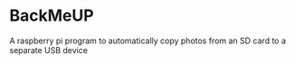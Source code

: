 # BackMeUP
A raspberry pi program to automatically copy photos from an SD card to a separate USB device
